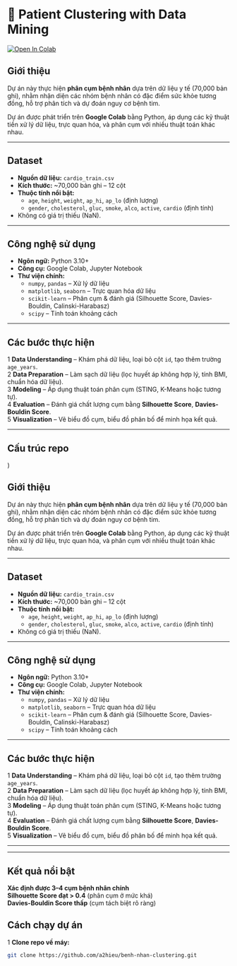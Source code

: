 # 🏥 Patient Clustering with Data Mining

[![Open In Colab](https://colab.research.google.com/assets/colab-badge.svg)](https://colab.research.google.com/github/a2hieu/benh-nhan-clustering/blob/main/DataMining.ipynb)

##  Giới thiệu
Dự án này thực hiện **phân cụm bệnh nhân** dựa trên dữ liệu y tế (70,000 bản ghi), nhằm nhận diện các nhóm bệnh nhân có đặc điểm sức khỏe tương đồng, hỗ trợ phân tích và dự đoán nguy cơ bệnh tim.

Dự án được phát triển trên **Google Colab** bằng Python, áp dụng các kỹ thuật tiền xử lý dữ liệu, trực quan hóa, và phân cụm với nhiều thuật toán khác nhau.

---

##  Dataset
- **Nguồn dữ liệu:** `cardio_train.csv`
- **Kích thước:** ~70,000 bản ghi – 12 cột
- **Thuộc tính nổi bật:**
  - `age`, `height`, `weight`, `ap_hi`, `ap_lo` (định lượng)
  - `gender`, `cholesterol`, `gluc`, `smoke`, `alco`, `active`, `cardio` (định tính)
- Không có giá trị thiếu (NaN).

---

##  Công nghệ sử dụng
- **Ngôn ngữ:** Python 3.10+
- **Công cụ:** Google Colab, Jupyter Notebook
- **Thư viện chính:**
  - `numpy`, `pandas` – Xử lý dữ liệu
  - `matplotlib`, `seaborn` – Trực quan hóa dữ liệu
  - `scikit-learn` – Phân cụm & đánh giá (Silhouette Score, Davies-Bouldin, Calinski-Harabasz)
  - `scipy` – Tính toán khoảng cách

---

##  Các bước thực hiện
1️ **Data Understanding** – Khám phá dữ liệu, loại bỏ cột `id`, tạo thêm trường `age_years`.  
2️ **Data Preparation** – Làm sạch dữ liệu (lọc huyết áp không hợp lý, tính BMI, chuẩn hóa dữ liệu).  
3️ **Modeling** – Áp dụng thuật toán phân cụm (STING, K-Means hoặc tương tự).  
4️ **Evaluation** – Đánh giá chất lượng cụm bằng **Silhouette Score**, **Davies-Bouldin Score**.  
5️ **Visualization** – Vẽ biểu đồ cụm, biểu đồ phân bố để minh họa kết quả.

---

##  Cấu trúc repo
)

##  Giới thiệu
Dự án này thực hiện **phân cụm bệnh nhân** dựa trên dữ liệu y tế (70,000 bản ghi), nhằm nhận diện các nhóm bệnh nhân có đặc điểm sức khỏe tương đồng, hỗ trợ phân tích và dự đoán nguy cơ bệnh tim.

Dự án được phát triển trên **Google Colab** bằng Python, áp dụng các kỹ thuật tiền xử lý dữ liệu, trực quan hóa, và phân cụm với nhiều thuật toán khác nhau.

---

##  Dataset
- **Nguồn dữ liệu:** `cardio_train.csv`
- **Kích thước:** ~70,000 bản ghi – 12 cột
- **Thuộc tính nổi bật:**
  - `age`, `height`, `weight`, `ap_hi`, `ap_lo` (định lượng)
  - `gender`, `cholesterol`, `gluc`, `smoke`, `alco`, `active`, `cardio` (định tính)
- Không có giá trị thiếu (NaN).

---

##  Công nghệ sử dụng
- **Ngôn ngữ:** Python 3.10+
- **Công cụ:** Google Colab, Jupyter Notebook
- **Thư viện chính:**
  - `numpy`, `pandas` – Xử lý dữ liệu
  - `matplotlib`, `seaborn` – Trực quan hóa dữ liệu
  - `scikit-learn` – Phân cụm & đánh giá (Silhouette Score, Davies-Bouldin, Calinski-Harabasz)
  - `scipy` – Tính toán khoảng cách

---

##  Các bước thực hiện
1️ **Data Understanding** – Khám phá dữ liệu, loại bỏ cột `id`, tạo thêm trường `age_years`.  
2️ **Data Preparation** – Làm sạch dữ liệu (lọc huyết áp không hợp lý, tính BMI, chuẩn hóa dữ liệu).  
3️ **Modeling** – Áp dụng thuật toán phân cụm (STING, K-Means hoặc tương tự).  
4️ **Evaluation** – Đánh giá chất lượng cụm bằng **Silhouette Score**, **Davies-Bouldin Score**.  
5️ **Visualization** – Vẽ biểu đồ cụm, biểu đồ phân bố để minh họa kết quả.

---

---

##  Kết quả nổi bật
 **Xác định được 3–4 cụm bệnh nhân chính**  
 **Silhouette Score đạt > 0.4** (phân cụm ở mức khá)  
 **Davies-Bouldin Score thấp** (cụm tách biệt rõ ràng)  



##  Cách chạy dự án
1️ **Clone repo về máy:**
```bash
git clone https://github.com/a2hieu/benh-nhan-clustering.git

